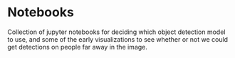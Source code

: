# Notebooks

Collection of jupyter notebooks for deciding which object detection model
to use, and some of the early visualizations to see whether or not we could
get detections on people far away in the image.
